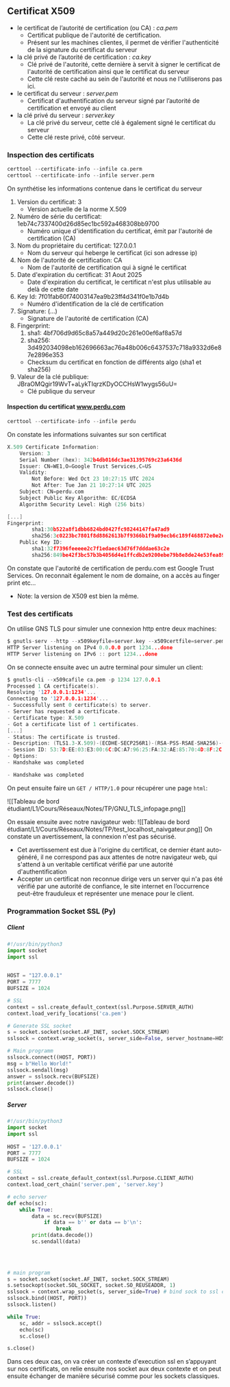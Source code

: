 ## Certificat X509
- le certificat de l’autorité de certification (ou CA) : *ca.pem* 
	- Certificat publique de l'autorité de certification.
	- Présent sur les machines clientes, il permet de vérifier l'authenticité de la signature du certificat du serveur 
- la clé privé de l’autorité de certification : *ca.key*
	- Clé privé de l'autorité, cette dernière à servit à signer le certificat de l'autorité de certification ainsi que le certificat du serveur
	- Cette clé reste caché au sein de l'autorité et nous ne l'utiliserons pas ici.
- le certificat du serveur : *server.pem*
	- Certificat d'authentification du serveur signé par l’autorité de certification et envoyé au client
- la clé privé du serveur : *server.key*
	- La clé privé du serveur, cette clé à également signé le certificat du serveur
	- Cette clé reste privé, côté serveur.

### Inspection des certificats
```c
certtool --certificate-info --infile ca.perm
certtool --certificate-info --infile server.perm
```

On synthétise les informations contenue dans le certificat du serveur
1. Version du certificat: 3
	- Version actuelle de la norme X.509
2. Numéro de série du certificat: 1eb74c7337400d26d85ec1bc592a468308bb9700
	- Numéro unique d'identification du certificat, émit par l'autorité de certification (CA)
3. Nom du propriétaire du certificat: 127.0.0.1
	- Nom du serveur qui heberge le certificat (ici son adresse ip)
4. Nom de l'autorité de certification: CA
	- Nom de l'autorité de certification qui à signé le certificat
5. Date d'expiration du certificat: 31 Aout 2025
	- Date d'expiration du certificat, le certificat n'est plus utilisable au delà de cette date
6. Key Id: 7f01fab60f74003147ea9b23ff4d341f0e1b7d4b
	- Numéro d'identification de la clé de certification
7. Signature: (...)
	- Signature de l'autorité de certification (CA)
8. Fingerprint: 
	1. sha1: 4bf706d9d65c8a57a449d20c261e00ef6af8a57d
	2. sha256: 3d492034098eb162696663ac76a48b006c6437537c718a9332d6e87e2896e353
	- Checksum du certificat en fonction de différents algo (sha1 et sha256)
9. Valeur de la clé publique: JBraOMQgir19WvT+aLykTIqrzKDyOCCHsW1wygs56uU=
	- Clé publique du serveur 

#### Inspection du certificat www.perdu.com
```c
certtool --certificate-info --infile perdu
```

On constate les informations suivantes sur son certificat
```c
X.509 Certificate Information:
	Version: 3
	Serial Number (hex): 342b4db016dc3ae31395769c23a6436d
	Issuer: CN=WE1,O=Google Trust Services,C=US
	Validity:
		Not Before: Wed Oct 23 10:27:15 UTC 2024
		Not After: Tue Jan 21 10:27:14 UTC 2025
	Subject: CN=perdu.com
	Subject Public Key Algorithm: EC/ECDSA
	Algorithm Security Level: High (256 bits)

[...]
Fingerprint:
		sha1:30b522a8f1dbb6824bd0427fc98244147fa47ad9
		sha256:3c0223bc7801f8d8862613b7f9366b1f9a09ecb6c189f468872e0e2e4fe2798e
	Public Key ID:
		sha1:32f7396feeeee2c7f1edaec63d76f7dddae63c2e
		sha256:849be42f3bc57b3b4056d4e1ffcdb2e9200ebe79b8e8de24e53fea89f448ac47

```
On constate que l'autorité de certification de perdu.com est Google Trust Services. On reconnait également le nom de domaine, on a accès au finger print etc...
- Note: la version de X509 est bien la même.


### Test des certificats
On utilise GNS TLS pour simuler une connexion http entre deux machines:
```c
$ gnutls-serv --http --x509keyfile=server.key --x509certfile=server.pem --port=1234
HTTP Server listening on IPv4 0.0.0.0 port 1234...done
HTTP Server listening on IPv6 :: port 1234...done

```

On se connecte ensuite avec un autre terminal pour simuler un client:
```c
$ gnutls-cli --x509cafile ca.pem -p 1234 127.0.0.1
Processed 1 CA certificate(s).
Resolving '127.0.0.1:1234'...
Connecting to '127.0.0.1:1234'...
- Successfully sent 0 certificate(s) to server.
- Server has requested a certificate.
- Certificate type: X.509
- Got a certificate list of 1 certificates.
[...]
- Status: The certificate is trusted. 
- Description: (TLS1.3-X.509)-(ECDHE-SECP256R1)-(RSA-PSS-RSAE-SHA256)-(AES-256-GCM)
- Session ID: 53:7D:EE:03:E3:00:6C:DC:A7:96:25:FA:32:AE:85:70:4D:8F:2C:19:2E:C5:DF:09:B6:6E:B1:34:C5:97:6F:99
- Options:
- Handshake was completed

- Handshake was completed

```

On peut ensuite faire un `GET / HTTP/1.0` pour récupérer une page `html`:

![[Tableau de bord étudiant/L1/Cours/Réseaux/Notes/TP/GNU_TLS_infopage.png]]

On essaie ensuite avec notre navigateur web:
![[Tableau de bord étudiant/L1/Cours/Réseaux/Notes/TP/test_localhost_naivgateur.png]]
On constate un avertissement, la connexion n'est pas sécurisé.
- Cet avertissement est due à l'origine du certificat, ce dernier étant auto-généré, il ne correspond pas aux attentes de notre navigateur web, qui s'attend à un veritable certificat vérifié par une autorité d'authentification
- Accepter un certificat non reconnue dirige vers un server qui n'a pas été vérifié par une autorité de confiance, le site internet en l’occurrence peut-être frauduleux et représenter une menace pour le client.

### Programmation Socket SSL (Py)
##### Client
```python
#!/usr/bin/python3
import socket
import ssl
  

HOST = "127.0.0.1"
PORT = 7777
BUFSIZE = 1024

# SSL
context = ssl.create_default_context(ssl.Purpose.SERVER_AUTH)
context.load_verify_locations('ca.pem')

# Generate SSL socket
s = socket.socket(socket.AF_INET, socket.SOCK_STREAM)
sslsock = context.wrap_socket(s, server_side=False, server_hostname=HOST) # bind sock to ssl context

# Main programm
sslsock.connect((HOST, PORT))
msg = b"Hello World!"
sslsock.sendall(msg)
answer = sslsock.recv(BUFSIZE)
print(answer.decode())
sslsock.close()
```

##### Server
```python
#!/usr/bin/python3
import socket
import ssl
  
HOST = '127.0.0.1'
PORT = 7777
BUFSIZE = 1024

# SSL
context = ssl.create_default_context(ssl.Purpose.CLIENT_AUTH)
context.load_cert_chain('server.pem', 'server.key')

# echo server
def echo(sc):
	while True:
		data = sc.recv(BUFSIZE)
			if data == b'' or data == b'\n':
				break
		print(data.decode())
		sc.sendall(data)

  
  

# main program
s = socket.socket(socket.AF_INET, socket.SOCK_STREAM)
s.setsockopt(socket.SOL_SOCKET, socket.SO_REUSEADDR, 1)
sslsock = context.wrap_socket(s, server_side=True) # bind sock to ssl context
sslsock.bind((HOST, PORT))
sslsock.listen()

while True:
	sc, addr = sslsock.accept()
	echo(sc)
	sc.close()

s.close()
```

Dans ces deux cas, on va créer un contexte d'execution ssl en s’appuyant sur nos certificats, on relie ensuite nos socket aux deux contexte et on peut ensuite échanger de manière sécurisé comme pour les sockets classiques.